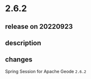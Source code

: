 # 2.6.2

## release on 20220923

## description

## changes

Spring Session for Apache Geode <code>2.6.2</code>

